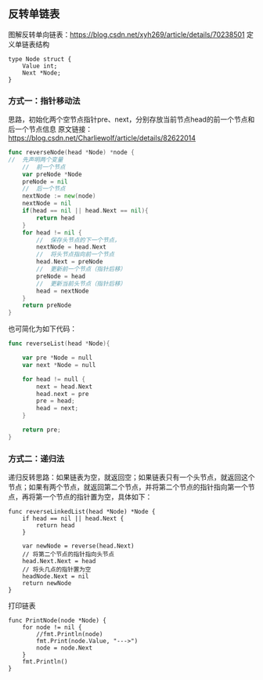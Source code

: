 
## 反转单链表

图解反转单向链表：https://blog.csdn.net/xyh269/article/details/70238501
定义单链表结构
```
type Node struct {
    Value int;
    Next *Node;
}
```

### 方式一：指针移动法

思路，初始化两个空节点指针pre、next，分别存放当前节点head的前一个节点和后一个节点信息
原文链接：https://blog.csdn.net/Charliewolf/article/details/82622014

```go
func reverseNode(head *Node) *node {
//  先声明两个变量
    //  前一个节点
    var preNode *Node
    preNode = nil
    //  后一个节点
    nextNode := new(node)
    nextNode = nil
    if(head == nil || head.Next == nil){
        return head
    }
    for head != nil {
        //  保存头节点的下一个节点，
        nextNode = head.Next
        //  将头节点指向前一个节点
        head.Next = preNode
        //  更新前一个节点（指针后移）
        preNode = head
        //  更新当前头节点（指针后移）
        head = nextNode
    }
    return preNode
}
```

也可简化为如下代码：
```go
func reverseList(head *Node){

    var pre *Node = null
    var next *Node = null

    for head != null {
        next = head.Next
        head.next = pre
        pre = head;
        head = next;
    }

    return pre;
}
```

### 方式二：递归法


递归反转思路：如果链表为空，就返回空；如果链表只有一个头节点，就返回这个节点；如果有两个节点，就返回第二个节点，并将第二个节点的指针指向第一个节点，再将第一个节点的指针置为空，具体如下：
```
func reverseLinkedList(head *Node) *Node {
    if head == nil || head.Next {
        return head
    }
  
    var newNode = reverse(head.Next)
    // 将第二个节点的指针指向头节点
    head.Next.Next = head
    // 将头几点的指针置为空
    headNode.Next = nil
    return newNode
}
```

打印链表
```
func PrintNode(node *Node) {
    for node != nil {
        //fmt.Println(node)
        fmt.Print(node.Value, "--->")
        node = node.Next
    }
    fmt.Println()
}
```
